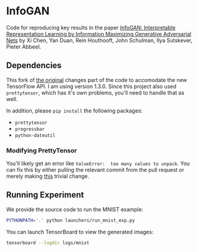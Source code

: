 # InfoGAN

Code for reproducing key results in the paper [InfoGAN: Interpretable Representation Learning by Information Maximizing Generative Adversarial Nets](https://arxiv.org/abs/1606.03657) by Xi Chen, Yan Duan, Rein Houthooft, John Schulman, Ilya Sutskever, Pieter Abbeel.

## Dependencies

This fork of [the original](https://github.com/openai/InfoGAN) changes part of the code to accomodate the new TensorFlow API.  I am using version 1.3.0.  Since this project also used `prettytensor`, which has it's own problems, you'll need to handle that as well. 

In addition, please `pip install` the following packages:
- `prettytensor`
- `progressbar`
- `python-dateutil`

### Modifying PrettyTensor
You'll likely get an error like `ValueError:  too many values to unpack`.  You can fix this by either pulling the relevant commit from the pull request or merely making [this](https://github.com/google/prettytensor/pull/57/files) trivial change.  


## Running Experiment

We provide the source code to run the MNIST example:

```bash
PYTHONPATH='.' python launchers/run_mnist_exp.py
```

You can launch TensorBoard to view the generated images:

```bash
tensorboard --logdir logs/mnist
```
